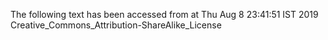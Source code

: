 The following text has been accessed from at Thu Aug 8 23:41:51 IST 2019
Creative_Commons_Attribution-ShareAlike_License
